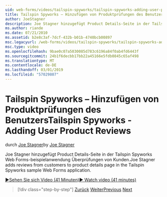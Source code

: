 ```yaml
---
uid: web-forms/videos/tailspin-spyworks/tailspin-spyworks-adding-user-product-reviews
title: Tailspin Spyworks – Hinzufügen von Produktprüfungen des Benutzers | Microsoft-Dokumentation
author: JoeStagner
description: Joe Stagner hinzugefügt Product Details-Seite in der Tailspin Spyworks Web Forms-beispielanwendung Überprüfungen von Kunden.
ms.author: riande
ms.date: 07/21/2010
ms.assetid: b2e8c3af-7dcf-432b-b01b-4740bcb00897
msc.legacyurl: /web-forms/videos/tailspin-spyworks/tailspin-spyworks-adding-user-product-reviews
msc.type: video
ms.openlocfilehash: 9bae0c07a5030085d783c6196a84f0ab4fd6443f
ms.sourcegitcommit: 24b1f6decbb17bb22a45166e5fdb0845c65af498
ms.translationtype: MT
ms.contentlocale: de-DE
ms.lasthandoff: 03/01/2019
ms.locfileid: "57029807"
---
```

<a name="tailspin-spyworks---adding-user-product-reviews"></a><span data-ttu-id="a6fc2-103">Tailspin Spyworks – Hinzufügen von Produktprüfungen des Benutzers</span><span class="sxs-lookup"><span data-stu-id="a6fc2-103">Tailspin Spyworks - Adding User Product Reviews</span></span>
====================
<span data-ttu-id="a6fc2-104">durch [Joe Stagner](https://github.com/JoeStagner)</span><span class="sxs-lookup"><span data-stu-id="a6fc2-104">by [Joe Stagner](https://github.com/JoeStagner)</span></span>

<span data-ttu-id="a6fc2-105">Joe Stagner hinzugefügt Product Details-Seite in der Tailspin Spyworks Web Forms-beispielanwendung Überprüfungen von Kunden.</span><span class="sxs-lookup"><span data-stu-id="a6fc2-105">Joe Stagner adds reviews from customers to product details page in the Tailspin Spyworks sample Web Forms application.</span></span>

[<span data-ttu-id="a6fc2-106">&#9654;Sehen Sie sich Video (41 Minuten)</span><span class="sxs-lookup"><span data-stu-id="a6fc2-106">&#9654; Watch video (41 minutes)</span></span>](https://channel9.msdn.com/Blogs/ASP-NET-Site-Videos/tailspin-spyworks-adding-user-product-reviews)

> [!div class="step-by-step"]
> <span data-ttu-id="a6fc2-107">[Zurück](tailspin-spyworks-final-check-out.md)
> [Weiter](tailspin-spyworks-displaying-user-reviews.md)</span><span class="sxs-lookup"><span data-stu-id="a6fc2-107">[Previous](tailspin-spyworks-final-check-out.md)
[Next](tailspin-spyworks-displaying-user-reviews.md)</span></span>

